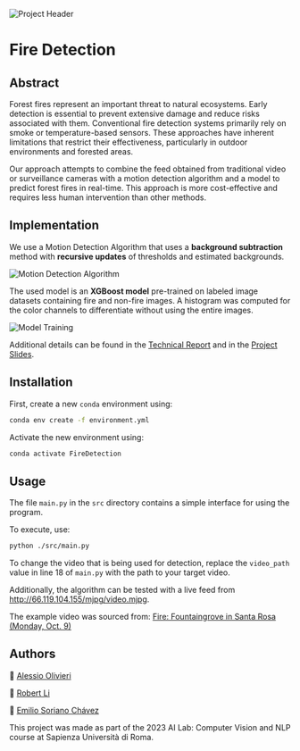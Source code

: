 ![Project Header](/figures/project_header.png)

# Fire Detection

## Abstract

Forest fires represent an important threat to natural ecosystems. Early
detection is essential to prevent extensive damage and reduce risks associated with them. Conventional
fire detection systems primarily rely on smoke or temperature-based sensors. These approaches have inherent limitations that restrict their effectiveness,
particularly in outdoor environments and forested areas.

Our approach attempts to combine the feed obtained from traditional video or surveillance cameras with
a motion detection algorithm and a model to predict forest fires in real-time. This approach is
more cost-effective and requires less human intervention than other methods.

## Implementation

We use a Motion Detection Algorithm that uses a **background subtraction** method with **recursive updates** of thresholds and estimated backgrounds.

![Motion Detection Algorithm](/figures/motion_detection_algorithm.png)

The used model is an **XGBoost model** pre-trained on labeled image datasets containing fire and non-fire images. A histogram was computed for the color channels to differentiate without using the entire images.

![Model Training](/figures/model_training.png)

Additional details can be found in the [Technical Report](/reports/Technical_Report.pdf) and in the [Project Slides](/reports/Project_Slides.pdf).

## Installation

First, create a new `conda` environment using:

```sh
conda env create -f environment.yml
```

Activate the new environment using:

```sh
conda activate FireDetection
```

## Usage

The file `main.py` in the `src` directory contains a simple interface for using the program.

To execute, use:

```sh
python ./src/main.py
```

To change the video that is being used for detection, replace the `video_path` value in line 18 of `main.py` with the path to your target video.

Additionally, the algorithm can be tested with a live feed from http://66.119.104.155/mjpg/video.mjpg.

The example video was sourced from: [Fire: Fountaingrove in Santa Rosa (Monday, Oct. 9)](https://www.youtube.com/watch?v=TR-9IdfqaKY)

## Authors

:link: [Alessio Olivieri](https://github.com/Alessio-Olivieri)

:link: [Robert Li](https://github.com/mediolanum1)

:link: [Emilio Soriano Chávez](https://github.com/ami-sc)

This project was made as part of the 2023 AI Lab: Computer Vision and NLP course at Sapienza Università di Roma.
